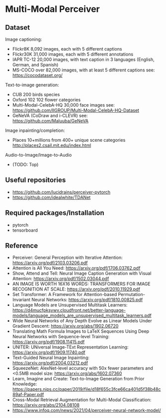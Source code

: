 # Multi-Modal Perceiver

## Dataset
Image captioning:
- Flickr8K 8,092 images, each with 5 different captions
- Flickr30K 31,000 images, each with 5 different annotations
- IAPR TC-12 20,000 images, with text caption in 3 languages (English, German, and Spanish)
- MS-COCO over 82,000 images, with at least 5 different captions see: https://cocodataset.org/

Text-to-image generation:
- CUB 200 birds species
- Oxford 102 102 flower categories
- Multi-Modal-CelebA-HQ 30,000 face images see: https://github.com/IIGROUP/Multi-Modal-CelebA-HQ-Dataset
- GeNeVA (CoDraw and i-CLEVR) see: https://github.com/Maluuba/GeNeVA

Image inpainting/completion:
- Places 10+millions from 400+ unique scene categories http://places2.csail.mit.edu/index.html

Audio-to-Image/Image-to-Audio
- (TODO: Top)

## Useful repositories
- https://github.com/lucidrains/perceiver-pytorch
- https://github.com/idealwhite/TDANet

## Required packages/Installation
- pytorch
- tensorboard

## Reference
- Perceiver: General Perception with Iterative Attention: https://arxiv.org/pdf/2103.03206.pdf
- Attention is All You Need: https://arxiv.org/pdf/1706.03762.pdf
- Show, Attend and Tell: Neural Image Caption Generation with Visual Attention: https://arxiv.org/pdf/1502.03044.pdf
- AN IMAGE IS WORTH 16X16 WORDS: TRANSFORMERS FOR IMAGE RECOGNITION AT SCALE: https://arxiv.org/pdf/2010.11929.pdf
- Set Transformer: A Framework for Attention-based
Permutation-Invariant Neural Networks: https://arxiv.org/pdf/1810.00825.pdf
- Language Models are Unsupervised Multitask Learners: https://d4mucfpksywv.cloudfront.net/better-language-models/language_models_are_unsupervised_multitask_learners.pdf
- Wide Neural Networks of Any Depth Evolve as Linear Models Under Gradient Descent: https://arxiv.org/abs/1902.06720
- Translating Math Formula Images to LaTeX Sequences Using Deep
Neural Networks with Sequence-level Training: https://arxiv.org/pdf/1908.11415.pdf
- UNITER: UNiversal Image-TExt
Representation Learning: https://arxiv.org/pdf/1909.11740.pdf
- Text-Guided Neural Image Inpainting: https://arxiv.org/pdf/2004.03212.pdf
- SqueezeNet: AlexNet-level accuracy with 50x fewer parameters and <0.5MB model size: https://arxiv.org/abs/1602.07360
- Learn, Imagine and Create: Text-to-Image Generation from Prior Knowledge: https://papers.nips.cc/paper/2019/file/d18f655c3fce66ca401d5f38b48c89af-Paper.pdf
- Cross-Modal Retrieval Augmentation for Multi-Modal Classification: https://arxiv.org/abs/2104.08108
- https://www.infoq.com/news/2021/04/perceiver-neural-network-model/
